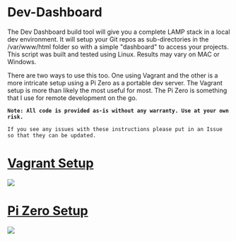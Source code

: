 # Dev-Dashboard

The Dev Dashboard build tool will give you a complete LAMP stack in a local dev environment. It will setup your Git repos as sub-directories in the /var/www/html folder so with a simple "dashboard" to access your projects. This script was built and tested using Linux. Results may vary on MAC or Windows.

There are two ways to use this too. One using Vagrant and the other is a more intricate setup using a Pi Zero as a portable dev server. The Vagrant setup is more than likely the most useful for most. The Pi Zero is something that I use for remote development on the go.

**`Note: All code is provided as-is without any warranty. Use at your own risk.`**

`If you see any issues with these instructions please put in an Issue so that they can be updated.`

# [Vagrant Setup](https://github.com/mhancoc7/Dev-Dashboard/tree/master/docs/vagrant)

[<img src="https://raw.githubusercontent.com/mhancoc7/Dev-Dashboard/master/docs/assets/vagrant-dashboard.png"/>](https://github.com/mhancoc7/Dev-Dashboard/tree/master/docs/vagrant)


# [Pi Zero Setup](https://github.com/mhancoc7/Dev-Dashboard/tree/master/docs/pizero)

[<img src="https://raw.githubusercontent.com/mhancoc7/Dev-Dashboard/master/docs/assets/pizero-dashboard.png"/>](https://github.com/mhancoc7/Dev-Dashboard/tree/master/docs/pizero)

